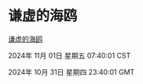 # 谦虚的海鸥
[谦虚的海鸥](http://219.139.197.74:56308/qxdho/course/base/hotlink/index.php)

2024年 11月 01日 星期五 07:40:01 CST

2024年 10月 31日 星期四 23:40:01 GMT
